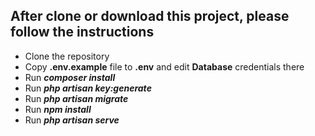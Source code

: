 ## After clone or download this project, please follow the instructions

-   Clone the repository
-   Copy **.env.example** file to **.env** and edit **Database** credentials there
-   Run **_composer install_**
-   Run **_php artisan key:generate_**
-   Run **_php artisan migrate_**
-   Run **_npm install_**
-   Run **_php artisan serve_**
